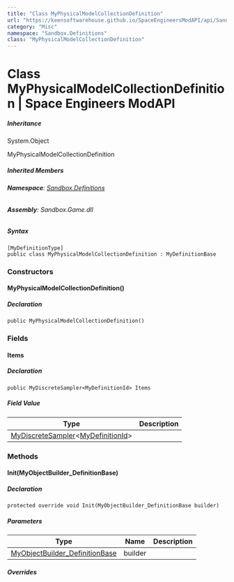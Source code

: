 ```yaml
---
title: "Class MyPhysicalModelCollectionDefinition"
url: "https://keensoftwarehouse.github.io/SpaceEngineersModAPI/api/Sandbox.Definitions.MyPhysicalModelCollectionDefinition.html"
category: "Misc"
namespace: "Sandbox.Definitions"
class: "MyPhysicalModelCollectionDefinition"
---
```


# Class MyPhysicalModelCollectionDefinition | Space Engineers ModAPI

##### Inheritance

System.Object

MyPhysicalModelCollectionDefinition

##### Inherited Members

###### **Namespace**: [Sandbox.Definitions](https://keensoftwarehouse.github.io/SpaceEngineersModAPI/api/Sandbox.Definitions.html)

###### **Assembly**: Sandbox.Game.dll

##### Syntax

```
[MyDefinitionType]
public class MyPhysicalModelCollectionDefinition : MyDefinitionBase
```

### Constructors

#### MyPhysicalModelCollectionDefinition()

##### Declaration

```
public MyPhysicalModelCollectionDefinition()
```

### Fields

#### Items

##### Declaration

```
public MyDiscreteSampler<MyDefinitionId> Items
```

##### Field Value

| Type | Description |
| --- | --- |
| [MyDiscreteSampler](https://keensoftwarehouse.github.io/SpaceEngineersModAPI/api/VRage.Utils.MyDiscreteSampler-1.html)<[MyDefinitionId](https://keensoftwarehouse.github.io/SpaceEngineersModAPI/api/VRage.Game.MyDefinitionId.html)\> |     |

### Methods

#### Init(MyObjectBuilder\_DefinitionBase)

##### Declaration

```
protected override void Init(MyObjectBuilder_DefinitionBase builder)
```

##### Parameters

| Type | Name | Description |
| --- | --- | --- |
| [MyObjectBuilder\_DefinitionBase](https://keensoftwarehouse.github.io/SpaceEngineersModAPI/api/VRage.Game.MyObjectBuilder_DefinitionBase.html) | builder |     |

##### Overrides